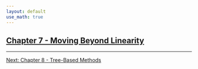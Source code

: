 ```yaml
---
layout: default
use_math: true
---
```


## [Chapter 7 - Moving Beyond Linearity][chapter-07-moving-beyond-linearity]

---

[Next: Chapter 8 - Tree-Based Methods][chapter-08-tree-based-methods]

<a id="bottom"></a>

[chapter-07-moving-beyond-linearity]: chapter-07-moving-beyond-linearity "stats-learning-notes -- Chapter 7 - Moving Beyond Linearity"
[chapter-08-tree-based-methods]: chapter-08-tree-based-methods "stats-learning-notes -- Chapter 8 - Tree Based Methods"
